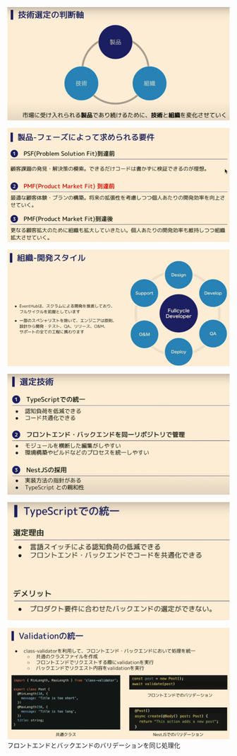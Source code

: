 
![](images/image_20240511010038.png)

![](images/image_20240511010101.png)

![](images/image_20240511010116.png)

![](images/image_20240511010220.png)

![](images/image_20240511010231.png)

![](images/image_20240511010338.png)
フロントエンドとバックエンドのバリデーションを同じ処理化